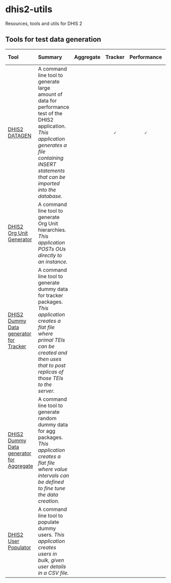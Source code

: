 # dhis2-utils

Resources, tools and utils for DHIS 2

## Tools for test data generation

| Tool                                                                                                                    | Summary                                                                                                                                                                                                      | Aggregate | Tracker | Performance | Versions supported |
| :---------------------------------------------------------------------------------------------------------------------- | :----------------------------------------------------------------------------------------------------------------------------------------------------------------------------------------------------------- | :-------: | :-----: | :---------: | :----------------- |
| [DHIS2 DATAGEN](https://github.com/dhis2/dhis2-utils/tree/master/tools/dhis2-datagen)                                   | A command line tool to generate large amount of data for performance test of the DHIS2 application. _This application generates a file containing INSERT statements that can be imported into the database._ |           |    🗸    |      🗸      | all?               |
| [DHIS2 Org Unit Generator](https://github.com/dhis2/dhis2-utils/tree/master/tools/dhis2-org-generator)                  | A command line tool to generate Org Unit hierarchies. _This application POSTs OUs directly to an instance._                                                                                                  |           |         |             |                    |
| [DHIS2 Dummy Data generator for Tracker](https://github.com/dhis2/dhis2-utils/tree/master/tools/dhis2-dummydatatracker) | A command line tool to generate dummy data for tracker packages. _This application creates a flat file where primal TEIs can be created and then uses that to post replicas of those TEIs to the server._    |           |         |             |                    |
| [DHIS2 Dummy Data generator for Aggregate](https://github.com/dhis2/dhis2-utils/tree/master/tools/dhis2-dummydataagg) | A command line tool to generate random dummy data for agg packages. _This application creates a flat file where value intervals can be defined to fine tune the data creation._    |           |         |             |                    |
| [DHIS2 User Populator](https://github.com/dhis2/dhis2-utils/tree/master/tools/dhis2-user-populator)                     | A command line tool to populate dummy users. _This application creates users in bulk, given user details in a CSV file._                                                                                     |           |         |             |                    |